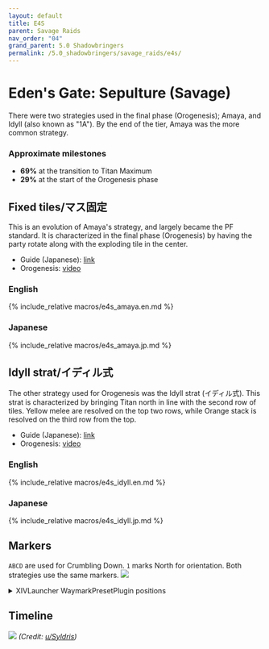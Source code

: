 ```yaml
---
layout: default
title: E4S
parent: Savage Raids
nav_order: "04"
grand_parent: 5.0 Shadowbringers
permalink: /5.0_shadowbringers/savage_raids/e4s/
---
```


# Eden's Gate: Sepulture (Savage)

There were two strategies used in the final phase (Orogenesis); Amaya, and Idyll (also known as "1A"). By the end of the tier, Amaya was the more common strategy.

### Approximate milestones

- **69%** at the transition to Titan Maximum
- **29%** at the start of the Orogenesis phase

## Fixed tiles/マス固定

This is an evolution of Amaya's strategy, and largely became the PF standard. It is characterized in the final phase (Orogenesis) by having the party rotate along with the exploding tile in the center.

- Guide (Japanese): [link](https://jp.finalfantasyxiv.com/lodestone/character/9416493/blog/4188969/)
- Orogenesis: [video](https://youtu.be/wyCey_t9MiI)

### English

{% include_relative macros/e4s_amaya.en.md %}

### Japanese

{% include_relative macros/e4s_amaya.jp.md %}

## Idyll strat/イディル式

The other strategy used for Orogenesis was the Idyll strat (イディル式). This strat is characterized by bringing Titan north in line with the second row of tiles. Yellow melee are resolved on the top two rows, while Orange stack is resolved on the third row from the top.

- Guide (Japanese): [link](https://kanatan.info/archives/18869710.html)
- Orogenesis: [video](https://youtu.be/HRN7Fw9xbrA)

### English

{% include_relative macros/e4s_idyll.en.md %}

### Japanese

{% include_relative macros/e4s_idyll.jp.md %}

## Markers

`ABCD` are used for Crumbling Down. `1` marks North for orientation. Both strategies use the same markers.
![]({{site.baseurl}}/images/5.0_shadowbringers/e4s/markers.jpg)
<details markdown=block>
<summary>XIVLauncher WaymarkPresetPlugin positions</summary>

```json
{
  "Name":"E4S",
  "MapID":690,
  "A":{"X":88.5,"Y":0.0,"Z":88.5,"ID":0,"Active":true},
  "B":{"X":88.5,"Y":0.0,"Z":111.5,"ID":1,"Active":true},
  "C":{"X":111.5,"Y":0.0,"Z":88.5,"ID":2,"Active":true},
  "D":{"X":111.5,"Y":0.0,"Z":111.5,"ID":3,"Active":true},
  "One":{"X":100.0,"Y":0.0,"Z":82.0,"ID":4,"Active":true},
  "Two":{"X":0.0,"Y":0.0,"Z":0.0,"ID":5,"Active":false},
  "Three":{"X":0.0,"Y":0.0,"Z":0.0,"ID":6,"Active":false},
  "Four":{"X":0.0,"Y":0.0,"Z":0.0,"ID":7,"Active":false}
}
```

</details>

## Timeline

![](https://i.redd.it/muhkp07u3bh31.png)
*(Credit: [u/Syldris](https://www.reddit.com/r/ffxiv/comments/cokaco/e4s_rotation_and_timeline_reformed/))*

<script data-goatcounter="https://xivjpraids.goatcounter.com/count"
        async src="//gc.zgo.at/count.js"></script>
